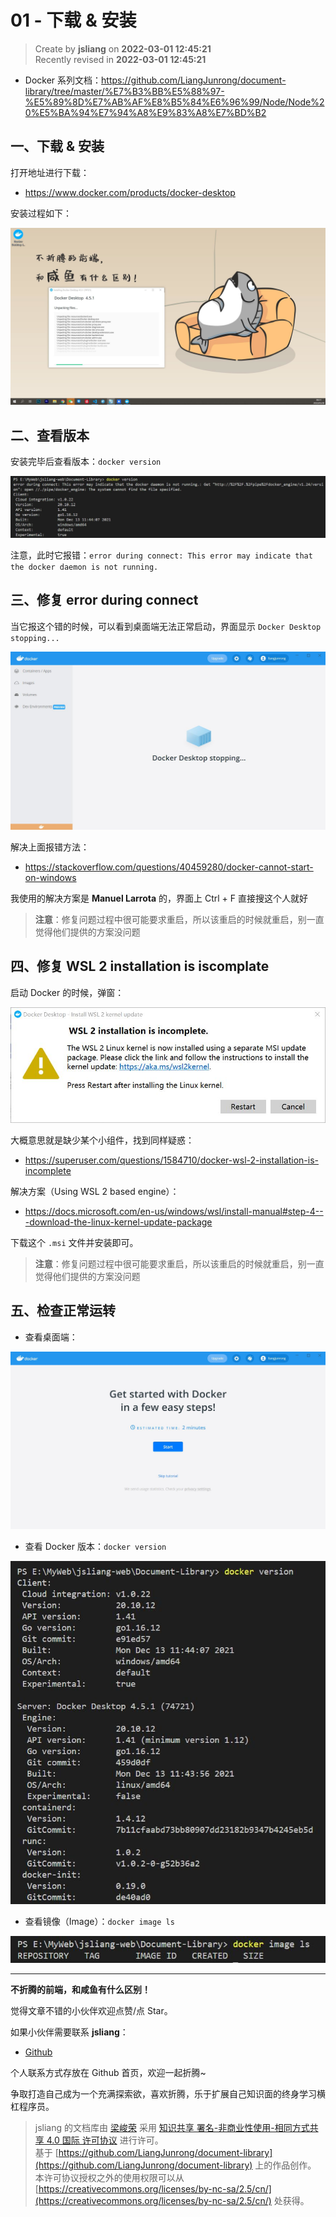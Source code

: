01 - 下载 & 安装
===

> Create by **jsliang** on **2022-03-01 12:45:21**  
> Recently revised in **2022-03-01 12:45:21**

* Docker 系列文档：https://github.com/LiangJunrong/document-library/tree/master/%E7%B3%BB%E5%88%97-%E5%89%8D%E7%AB%AF%E8%B5%84%E6%96%99/Node/Node%20%E5%BA%94%E7%94%A8%E9%83%A8%E7%BD%B2

## 一、下载 & 安装

打开地址进行下载：

* https://www.docker.com/products/docker-desktop

安装过程如下：

![图](./img/Docker-01.jpg)

## 二、查看版本

安装完毕后查看版本：`docker version`

![图](./img/Docker-02.jpg)

注意，此时它报错：`error during connect: This error may indicate that the docker daemon is not running.`

## 三、修复 error during connect

当它报这个错的时候，可以看到桌面端无法正常启动，界面显示 `Docker Desktop stopping...`

![图](./img/Docker-03.jpg)

解决上面报错方法：

* https://stackoverflow.com/questions/40459280/docker-cannot-start-on-windows

我使用的解决方案是 **Manuel Larrota** 的，界面上 Ctrl + F 直接搜这个人就好

> **注意**：修复问题过程中很可能要求重启，所以该重启的时候就重启，别一直觉得他们提供的方案没问题

## 四、修复 WSL 2 installation is iscomplate

启动 Docker 的时候，弹窗：

![图](./img/Docker-04.jpg)

大概意思就是缺少某个小组件，找到同样疑惑：

* https://superuser.com/questions/1584710/docker-wsl-2-installation-is-incomplete

解决方案（Using WSL 2 based engine）：

* https://docs.microsoft.com/en-us/windows/wsl/install-manual#step-4---download-the-linux-kernel-update-package

下载这个 `.msi` 文件并安装即可。

> **注意**：修复问题过程中很可能要求重启，所以该重启的时候就重启，别一直觉得他们提供的方案没问题

## 五、检查正常运转

* 查看桌面端：

![图](./img/Docker-05.jpg)

* 查看 Docker 版本：`docker version`

![图](./img/Docker-06.jpg)

* 查看镜像（Image）：`docker image ls`

![图](./img/Docker-07.jpg)

---

**不折腾的前端，和咸鱼有什么区别！**

觉得文章不错的小伙伴欢迎点赞/点 Star。

如果小伙伴需要联系 **jsliang**：

* [Github](https://github.com/LiangJunrong/document-library)

个人联系方式存放在 Github 首页，欢迎一起折腾~

争取打造自己成为一个充满探索欲，喜欢折腾，乐于扩展自己知识面的终身学习横杠程序员。

> jsliang 的文档库由 [梁峻荣](https://github.com/LiangJunrong) 采用 [知识共享 署名-非商业性使用-相同方式共享 4.0 国际 许可协议](http://creativecommons.org/licenses/by-nc-sa/4.0/) 进行许可。<br/>基于 [https://github.com/LiangJunrong/document-library](https://github.com/LiangJunrong/document-library) 上的作品创作。<br/>本许可协议授权之外的使用权限可以从 [https://creativecommons.org/licenses/by-nc-sa/2.5/cn/](https://creativecommons.org/licenses/by-nc-sa/2.5/cn/) 处获得。
